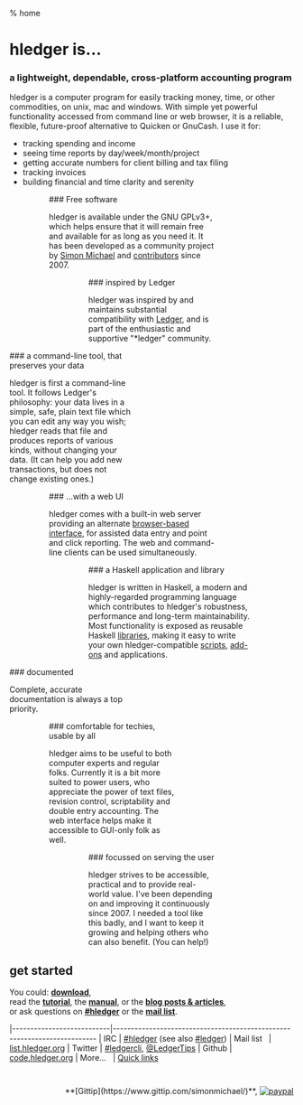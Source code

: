 % home

# hledger is...

### a lightweight, dependable, cross-platform accounting program

hledger is a computer program for easily tracking money, time, or
other commodities, on unix, mac and windows. With simple yet powerful
functionality accessed from command line or web browser, it is a
reliable, flexible, future-proof alternative to Quicken or GnuCash. I
use it for:

- tracking spending and income
- seeing time reports by day/week/month/project
- getting accurate numbers for client billing and tax filing
- tracking invoices
- building financial and time clarity and serenity

<div style="margin:0 10em 0 5em;">
### Free software

hledger is available under the GNU GPLv3+, which helps ensure that it
will remain free and available for as long as you need it.  It has
been developed as a community project by
[Simon Michael](http://joyful.com) and
[contributors](contributors.html) since 2007.
</div>

<div style="margin:0 10em 0 10em;">
### inspired by Ledger

hledger was inspired by and maintains substantial compatibility with [Ledger](faq.html#hledger-and-ledger),
and is part of the enthusiastic and supportive "*ledger" community.
</div>

<div style="margin:0 20em 0 0em;">
### a command-line tool, that preserves your data

hledger is first a command-line tool. It follows Ledger's philosophy:
your data lives in a simple, safe, plain text file which you can edit
any way you wish; hledger reads that file and produces reports of
various kinds, without changing your data. (It can help you add new
transactions, but does not change existing ones.)
</div>

<div style="margin:0 10em 0 5em;">
### ...with a web UI

hledger comes with a built-in web server providing an alternate
[browser-based interface](manual.html#web), for assisted data entry
and point and click reporting. The web and command-line clients can be
used simultaneously.
</div>

<div style="margin:0 5em 0 10em;">
### a Haskell application and library

hledger is written in Haskell, a modern and highly-regarded
programming language which contributes to hledger's robustness,
performance and long-term maintainability.  Most functionality is
exposed as reusable Haskell
[libraries](http://hackage.haskell.org/package/hledger-lib), making it
easy to write your own hledger-compatible
[scripts](more-docs.html#scripting-examples), [add-ons](manual.html#add-ons) and
applications.
</div>

<div style="margin:0 20em 0 0em;">
### documented

Complete, accurate documentation is always a top priority.
</div>

<div style="margin:0 15em 0 5em;">
### comfortable for techies, usable by all

hledger aims to be useful to both computer experts and regular folks.
Currently it is a bit more suited to power users, who appreciate the
power of text files, revision control, scriptability and double entry
accounting. The web interface helps make it accessible to GUI-only
folk as well.
</div>

<div style="margin:0 10em 0 10em;">
### focussed on serving the user

hledger strives to be accessible, practical and to provide real-world value.
I've been depending on and improving it continuously since 2007.
I needed a tool like this badly, and I want to keep it growing and helping others who can also benefit.
(You can help!)
</div>

## get started

You could:
**[download](download.html)**,\
read the **[tutorial](step-by-step.html)**,
the **[manual](manual.html)**,
or the **[blog posts & articles](more-docs.html#blog-posts-articles)**,\
or ask questions on **[#hledger](http://hledger.org/irc)**
or the **[mail list](http://hledger.org/list)**.

<!-- <style> -->
<!-- tr { -->
<!--     /*vertical-align:top;*/ -->
<!--     border-top:thin solid #bbb; -->
<!-- } -->
<!-- </style> -->
|---------------------------|-------------------------------------------------------------------------
| IRC                       | [#hledger](http://hledger.org/irc) (see also [#ledger](http://webchat.freenode.net?channels=ledger&randomnick=1))
| Mail list&nbsp;&nbsp;     | [list.hledger.org](http://hledger.org/list)
| Twitter                   | [#ledgercli](https://twitter.com/search?q=%23ledgercli&src=typd&f=realtime), <a href="https://twitter.com/ledgertips">@LedgerTips</a>
| Github                    | [code.hledger.org](http://github.com/simonmichael/hledger)
| More...&nbsp;&nbsp;       | [Quick links](http://hledger.org/developer-guide.html#quick-links)

<!-- | web UI demo             | [demo.hledger.org](http://demo.hledger.org) | -->
<!-- [web ui demo](http://demo.hledger.org/register?q=inacct%3Aassets%3Abank%3Achecking+sym%3A\%24) -->

<div style="margin-top:2em; text-align:right; float:right;">
<!-- Has hledger saved you or your employer money, time or peace of mind ? -->
<!-- Donations: -->
**[Gittip](https://www.gittip.com/simonmichael/)**,
<a href="https://www.paypal.com/cgi-bin/webscr?cmd=_s-xclick&hosted_button_id=5J33NLXYXCYAY"><img border=0 src="https://www.paypal.com/en_US/i/btn/x-click-but04.gif" alt="paypal"></a>
<!-- Also testimonials, examples, blogging, packaging, and patches. -->
</div>
